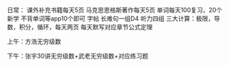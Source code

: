 日常：
	课外补充书籍每天5页
	马克思恩格斯著作每天5页
	单词每天100复习，20个新学
	不背单词等app10个即可
	字帖
	长难句一组D4
	听力四组
	三大计算：极限，导数，积分，循环，每天两页
每天默写对应章节公式定理

上午：方浩无穷级数

下午：张宇30讲无穷级数+武老无穷级数+对应练习题

